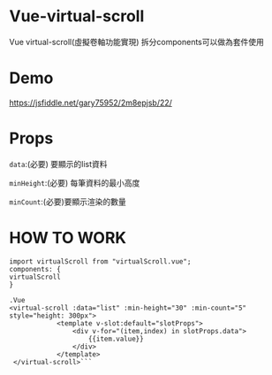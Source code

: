 # Vue-virtual-scroll
Vue virtual-scroll(虛擬卷軸功能實現) 拆分components可以做為套件使用

# Demo
https://jsfiddle.net/gary75952/2m8epjsb/22/


# Props
`data`:(必要) 要顯示的list資料

`minHeight`:(必要) 每筆資料的最小高度

`minCount`:(必要)要顯示渲染的數量


# HOW TO WORK

```
import virtualScroll from "virtualScroll.vue";
components: {
virtualScroll
}

.Vue
<virtual-scroll :data="list" :min-height="30" :min-count="5" style="height: 300px">
            <template v-slot:default="slotProps">
                <div v-for="(item,index) in slotProps.data">
                    {{item.value}}
                </div>
            </template>
 </virtual-scroll>```


